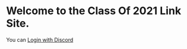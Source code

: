 # Welcome to the Class Of 2021 Link Site.
<link rel="stylesheet" type="text/css" href="./material.min.css" />
<p>You can <a href="https://www.youtube.com/watch?v=cSAp9sBzPbc">Login with Discord</a></p>
